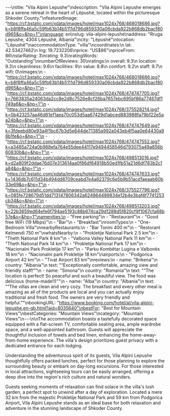---\ntitle: "Vila Alpini Lepushe"\ndescription: "Vila Alpini Lepushe emerges as a serene retreat in the heart of Lëpushë, located within the picturesque Shkoder County."\nfeaturedImage: "https://cf.bstatic.com/xdata/images/hotel/max1024x768/468018686.jpg?k=b8f8ffa46a5c59fb63b14b5111d796d859330a06cbda922b868db2bacf80d965&o=&hp=1"\nlanguage: en\nslug: vila-alpini-lepushe\naddress: "Rruga Lepushe, 4304 Lëpushë, Albania"\ncity: "Lëpushë"\nlocation: "Lëpushë"\naccommodationType: "villa"\ncoordinates:\n  lat: 42.53427462\n  lng: 19.7232206\nprice: "US$86"\npriceFrom: 86\nstarRating: 3\nrating: 9.3\nratingWords: "Outstanding"\nnumberOfReviews: 30\nratings:\n  overall: 9.3\n  location: 9.3\n  cleanliness: 9.6\n  facilities: 9\n  value: 8.8\n  comfort: 9.2\n  staff: 9.7\n  wifi: 0\nimages:\n  - "https://cf.bstatic.com/xdata/images/hotel/max1024x768/468018686.jpg?k=b8f8ffa46a5c59fb63b14b5111d796d859330a06cbda922b868db2bacf80d965&o=&hp=1"\n  - "https://cf.bstatic.com/xdata/images/hotel/max1024x768/474747705.jpg?k=7663835a24063da2cc8e2d8c7526e8cf26ba7657ebc695bf86a77467df1749a6&o=&hp=1"\n  - "https://cf.bstatic.com/xdata/images/hotel/max1024x768/375528214.jpg?k=0b423257aa46d61ef1aea70c053d5aa67429d1abced883988fa79bf22e5aa24b&o=&hp=1"\n  - "https://cf.bstatic.com/xdata/images/hotel/max1024x768/474747649.jpg?k=3fdeebd80e93a4f1bc67b3d5e644de71385a992a043eb4f5aa0e64430a98b1fe&o=&hp=1"\n  - "https://cf.bstatic.com/xdata/images/hotel/max1024x768/474747552.jpg?k=a3485a724a0b988efa764e55dee44117e9494458546d793075a49a856b60830b&o=&hp=1"\n  - "https://cf.bstatic.com/xdata/images/hotel/max1024x768/498513016.jpg?k=d2a809f2ddae76d07e313614aa0f86df84918b50ed1fb51a21d6df783b2c1a84&o=&hp=1"\n  - "https://cf.bstatic.com/xdata/images/hotel/max1024x768/474747633.jpg?k=1436db7c611d34b494dd8709ceabd7e4a62379c6e5b9b51acd1aeaab60b33e69&o=&hp=1"\n  - "https://cf.bstatic.com/xdata/images/hotel/max1024x768/375527796.jpg?k=085fe728679d51dd713147806342a624864489834e12b4e3baf4f7741253cb34&o=&hp=1"\n  - "https://cf.bstatic.com/xdata/images/hotel/max1024x768/498513203.jpg?k=22b3659ed64efe6f794ae5193c88b674ca29d1288d5f820cf9f1067cfa68b57e&o=&hp=1"\namenities:\n  - "Free parking"\n  - "Restaurant"\n  - "Good free WiFi (19 Mbps)"\n  - "Bar"\n  - "Breakfast"\nroomTypes:\n  - "One-Bedroom Villa"\nnearbyRestaurants:\n  - "Bar Tonini 400 m"\n  - "Restorant Kelmendi 750 m"\nwhatsNearby:\n  - "Prokletije National Park 2.5 km"\n  - "Theth National Park 8 km"\n  - "Valbona Valley National Park 11 km"\n  - "Theth National Park 14 km"\n  - "Prokletije National Park 17 km"\n  - "Nacionalni Park Prokletije 17 km"\n  - "Parku Kombëtar Lugina e Valbonës 18 km"\n  - "Nacionalni park Prokletije 18 km"\nairports:\n  - "Podgorica Airport 42 km"\n  - "Tivat Airport 83 km"\nreviews:\n  - name: "Brikena"\n    country: "Albania"\n    text: "“Exceptionally comfortable, amazing view and friendly staff!”"\n  - name: "Simona"\n    country: "Romania"\n    text: "“The location is perfect! So peaceful and such a beautiful view. The food was delicious (home-made!!)”"\n  - name: "Alba"\n    country: "Albania"\n    text: "“The villas are clean and very cozy. The breakfast and every other meal is amazing as all of the products are local and you can actually enjoy traditional and fresh food. The owners are very friendly and helpful.”"\nbookingURL: "https://www.booking.com/hotel/al/vila-alpini-lepushe.en-gb.html?aid=8035640"\nbestFor: "Best for Mountain Views"\nbestCategories: "Mountain Views"\ncategory: "Mountain Views"\n---\n\nThe accommodation boasts a tastefully decorated space equipped with a flat-screen TV, comfortable seating area, ample wardrobe space, and a well-appointed bathroom. Guests will appreciate the thoughtful inclusion of towels and bed linen, enhancing the home-away-from-home experience. The villa's design prioritizes guest privacy with a dedicated entrance for each lodging.

Understanding the adventurous spirit of its guests, Vila Alpini Lepushe thoughtfully offers packed lunches, perfect for those planning to explore the surrounding beauty or embark on day-long excursions. For those interested in local attractions, sightseeing tours can be easily arranged, offering a deep dive into the region's rich culture and natural wonders.

Guests seeking moments of relaxation can find solace in the villa's lush garden, a perfect spot to unwind after a day of exploration. Located a mere 32 km from the majestic Prokletije National Park and 59 km from Podgorica Airport, Vila Alpini Lepushe stands as an ideal base for both relaxation and adventure in the stunning landscape of Shkoder County.